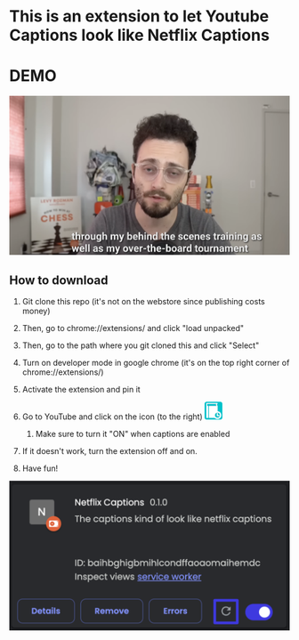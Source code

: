 # This is an extension to let Youtube Captions look like Netflix Captions
# DEMO
![Try it out for yourself](assets/demo.png "This is a sample image.")
## How to download

1. Git clone this repo (it's not on the webstore since publishing costs money)
2. Then, go to chrome://extensions/ and click "load unpacked"
3. Then, go to the path where you git cloned this and click "Select"
4. Turn on developer mode in google chrome (it's on the top right corner of chrome://extensions/)
5. Activate the extension and pin it 
6. Go to YouTube and click on the icon (to the right)   ![This is in the folder "assets" in "icon-128.png".](assets/icon-32.png "This is a sample image.")
    1. Make sure to turn it "ON" when captions are enabled


7. If it doesn't work, turn the extension off and on.
9. Have fun!

![If this image doesn't load, google how to refresh an extension.](assets/refresh.png "This is a sample image.")

